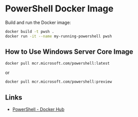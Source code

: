 # PowerShell Docker Image

Build and run the Docker image:

```bash
docker build -t pwsh .
docker run -it --name my-running-powershell pwsh
```

## How to Use Windows Server Core Image

```bash
docker pull mcr.microsoft.com/powershell:latest
```

or

```bash
docker pull mcr.microsoft.com/powershell:preview
```

## Links

* [PowerShell - Docker Hub](https://hub.docker.com/_/microsoft-powershell)
